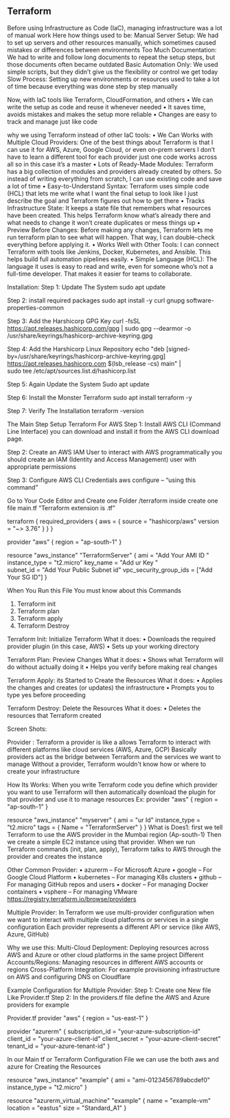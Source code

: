 ## Terraform 
Before using Infrastructure as Code (IaC), managing infrastructure was a lot of manual work Here  how things used to be:
Manual Server Setup: We had to set up servers and other resources manually, which sometimes caused mistakes or differences between environments
Too Much Documentation: We had to write and follow long documents to repeat the setup steps, but those documents often became outdated
Basic Automation Only: We used simple scripts, but they didn’t give us the flexibility or control we get today
Slow Process: Setting up new environments or resources used to take a lot of time because everything was done step by step manually




Now, with IaC tools like Terraform, CloudFormation, and others
•	We can write the setup as code and reuse it whenever needed
•	It saves time, avoids mistakes and makes the setup more reliable
•	Changes are easy to track and manage just like code




why we using Terraform instead of other IaC tools:
•	We Can Works with Multiple Cloud Providers: One of the best things about Terraform is that I can use it for AWS, Azure, Google Cloud, or even on-prem servers I don’t  have to learn a different tool for each provider  just one code works across all so in this case it’s a master 
•	Lots of Ready-Made Modules: Terraform has a big collection of modules and providers already created by others. So instead of writing everything from scratch, I can use existing code and save a lot of time
•	Easy-to-Understand Syntax: Terraform uses simple code (HCL) that lets me write what I want the final setup to look like I just describe the goal and Terraform figures out how to get there
•	Tracks Infrastructure State: It keeps a state file that remembers what resources have been created. This helps Terraform know what’s already there and what needs to change it won’t create duplicates or mess things up
•	Preview Before Changes: Before making any changes, Terraform lets me run terraform plan to see what will happen. That way, I can double-check everything before applying it.
•	Works Well with Other Tools: I can connect Terraform with tools like Jenkins, Docker, Kubernetes, and Ansible. This helps build full automation pipelines easily.
•	Simple Language (HCL): The language it uses is easy to read and write, even for someone who’s not a full-time developer. That makes it easier for teams to collaborate.




Installation:
Step 1: Update The System 
sudo apt update 

Step 2: install required packages 
sudo apt install -y curl gnupg software-properties-common

Step 3: Add the Harshicorp GPG Key
curl -fsSL https://apt.releases.hashicorp.com/gpg | sudo gpg --dearmor -o /usr/share/keyrings/hashicorp-archive-keyring.gpg

Step 4: Add the Harshicorp Linux Repository
echo "deb [signed-by=/usr/share/keyrings/hashicorp-archive-keyring.gpg] \
https://apt.releases.hashicorp.com $(lsb_release -cs) main" | \
sudo tee /etc/apt/sources.list.d/hashicorp.list

Step 5: Again Update the System
Sudo apt update

Step 6: Install the Monster Terraform
sudo apt install terraform -y

Step 7: Verify The Installation 
terraform -version







The Main Step Setup Terraform For AWS 
Step 1: Install AWS CLI (Command Line Interface)
you can download and install it from the AWS CLI download page.

Step 2: Create an AWS IAM User
to interact with AWS programmatically you should create an IAM (Identity and Access Management) user with appropriate permissions

Step 3: Configure AWS CLI Credentials
aws configure – “using this command”

Go to Your Code Editor and Create one Folder /terraform inside create one file main.tf “Terraform extension is .tf” 
       
 terraform {
          required_providers {
            aws = {
              source = "hashicorp/aws"
              version = "~> 3.76" 
            }
          }
        }

provider "aws" {
  region = "ap-south-1"
}

resource "aws_instance" "TerraformServer" {
    ami          = "Add Your AMI ID " 
    instance_type = "t2.micro"
    key_name     = "Add ur Key "  
    subnet_id = "Add Your Public Subnet id"
    vpc_security_group_ids = ["Add Your SG ID"]
}

When You Run this File You must know about this Commands 
1.	Terraform init
2.	Terraform plan 
3.	Terraform apply 
4.	Terraform Destroy

Terraform Init: Initialize Terraform
What it does:
•	Downloads the required provider plugin (in this case, AWS)
•	Sets up your working directory

Terraform Plan: Preview Changes
What it does:
•	Shows what Terraform will do without actually doing it
•	Helps you verify before making real changes

Terraform Apply:  its Started to Create the Resources
What it does:
•	Applies the changes and creates (or updates) the infrastructure	
•	Prompts you to type yes before proceeding

Terraform Destroy: Delete the Resources
What it does:
•	Deletes the resources that Terraform created

Screen Shots: 

 

 

 


 

Provider : 
Terraform a provider is like a allows Terraform to interact with different platforms like cloud services (AWS, Azure, GCP)
Basically providers act as the bridge between Terraform and the services we want to manage Without a provider, Terraform wouldn't know how or where to create your infrastructure

How Its Works: 
When you write Terraform code you define which provider you want to use Terraform will then automatically download the plugin for that provider and use it to manage resources
Ex:
provider "aws" {
  region = "ap-south-1"
}

resource "aws_instance" "myserver" {
  ami          = "ur Id" 
  instance_type = "t2.micro"
  tags = {
    Name = "TerraformServer"
  }
}
What is Does1:
first we tell Terraform to use the AWS provider in the Mumbai region (Ap-south-1)
Then we create a simple EC2 instance using that provider.
When we run Terraform commands (init, plan, apply), Terraform talks to AWS through the provider and creates the instance

Other Common Provider:
•	azurerm – For Microsoft Azure
•	google – For Google Cloud Platform
•	kubernetes – For managing K8s clusters
•	github – For managing GitHub repos and users
•	docker – For managing Docker containers
•	vsphere – For managing VMware
   https://registry.terraform.io/browse/providers

Multiple Provider:
In Terraform we use multi-provider configuration when we want to interact with multiple cloud platforms or services in a single configuration  Each provider represents a different API or service (like AWS, Azure, GitHub)

Why we use this:
Multi-Cloud Deployment: Deploying resources across AWS and Azure or other cloud platforms in the same project
Different Accounts/Regions: Managing resources in different AWS accounts or regions
Cross-Platform Integration: For example provisioning infrastructure on AWS and configuring DNS on Cloudflare

Example Configuration for Multiple Provider:
Step 1: Create one New file Like Provider.tf
Step 2: In the providers.tf file define the AWS and Azure providers for example

Provider.tf 
provider "aws" {
  region = "us-east-1"
}




provider "azurerm" {
  subscription_id = "your-azure-subscription-id"
  client_id = "your-azure-client-id"
  client_secret = "your-azure-client-secret"
  tenant_id = "your-azure-tenant-id"
}

In our Main tf or Terraform Configuration File we can use the both aws and azure for Creating the Resources

resource "aws_instance" "example" {
  ami = "ami-0123456789abcdef0"
  instance_type = "t2.micro"
}

resource "azurerm_virtual_machine" "example" {
  name = "example-vm"
  location = "eastus"
  size = "Standard_A1"
}



